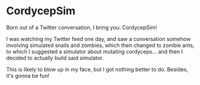 # CordycepSim
Born out of a Twitter conversation, I bring you: CordycepSim!

I was watching my Twitter feed one day, and saw a conversation somehow involving simulated snails and zombies, which then changed
to zombie ants, to which I suggested a simulator about mutating cordyceps... and then I decided to actually build said simulator.

This is likely to blow up in my face, but I got nothing better to do. Besides, it's gonna be fun!
